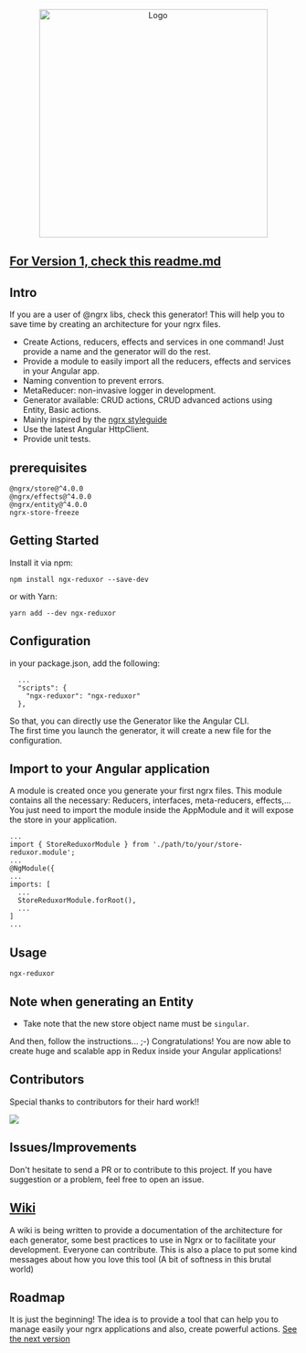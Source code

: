 <p align="center">
<img width="400" src="https://github.com/kmathy/ngx-reduxor/blob/master/Ngx-reduxor.png" alt="Logo">
</p>

## [For Version 1, check this readme.md](https://github.com/kmathy/ngx-reduxor/blob/master/README_v1.md)

## Intro
If you are a user of @ngrx libs, check this generator! This will help you to save time by creating an architecture for your ngrx files. 

* Create Actions, reducers, effects and services in one command! Just provide a name and the generator will do the rest.
* Provide a module to easily import all the reducers, effects and services in your Angular app.
* Naming convention to prevent errors.
* MetaReducer: non-invasive logger in development.
* Generator available: CRUD actions, CRUD advanced actions using Entity, Basic actions.
* Mainly inspired by the [ngrx styleguide](https://github.com/orizens/ngrx-styleguide)
* Use the latest Angular HttpClient.
* Provide unit tests.

## prerequisites

```
@ngrx/store@^4.0.0
@ngrx/effects@^4.0.0
@ngrx/entity@^4.0.0
ngrx-store-freeze
```

## Getting Started

Install it via npm:

```shell
npm install ngx-reduxor --save-dev
```

or with Yarn:
```shell
yarn add --dev ngx-reduxor
```

## Configuration

in your package.json, add the following:

```
  ...
  "scripts": {
    "ngx-reduxor": "ngx-reduxor"
  },
```

So that, you can directly use the Generator like the Angular CLI.<br>
The first time you launch the generator, it will create a new file for the configuration.

## Import to your Angular application
A module is created once you generate your first ngrx files. This module contains all the necessary: Reducers, interfaces, meta-reducers, effects,...
You just need to import the module inside the AppModule and it will expose the store in your application.

```
...
import { StoreReduxorModule } from './path/to/your/store-reduxor.module';
...
@NgModule({
...
imports: [
  ...
  StoreReduxorModule.forRoot(),
  ...
]
...
```

## Usage

```shell
ngx-reduxor
```

## Note when generating an Entity

* Take note that the new store object name must be `singular`.

And then, follow the instructions... ;-)
Congratulations! You are now able to create huge and scalable app in Redux inside your Angular applications!

## Contributors

Special thanks to contributors for their hard work!!

<a href="https://github.com/lexcaraig">
  <img src="https://avatars1.githubusercontent.com/u/15936424?s=75&v=4">
</a>

## Issues/Improvements
Don't hesitate to send a PR or to contribute to this project. If you have suggestion or a problem, feel free to open an issue.

## [Wiki](https://github.com/kmathy/ngx-reduxor/wiki)
A wiki is being written to provide a documentation of the architecture for each generator, some best practices to use in Ngrx or to facilitate your development. Everyone can contribute. This is also a place to put some kind messages about how you love this tool (A bit of softness in this brutal world)

## Roadmap
It is just the beginning! The idea is to provide a tool that can help you to manage easily your ngrx applications and also, create powerful actions. [See the next version](https://github.com/kmathy/ngx-reduxor/projects/1)
